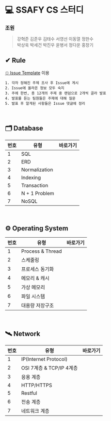 # 💻 SSAFY CS 스터디

<span style="font-size:120%"><b>조원</b></span>

> 강혁준 김준우 김태수 서영선 이동열 정한수<br/>
> 박상욱 박세건 박진우 윤병서 정다운 홍창기

## ✔ Rule

[☉ Issue Template](https://github.com/CSSAFTUDY/CS_STUDY/issues) 이용

```
1. 각자 정해진 주제 조사 후 Issue에 게시
2. Issue에 올라온 정보 모두 숙지
3. 주에 한번, 총 12개의 주제 중 랜덤으로 2개씩 골라 발표
4. 발표를 듣는 팀원들은 주제에 대해 질문
5. 발표 후 알게된 사항들은 Issue 댓글에 정리
```

<br/>

## 🗂️ Database

| 번호 | 유형          | 바로가기 |
| ---- | ------------- | -------- |
| 1    | SQL           | []()     |
| 2    | ERD           | []()     |
| 3    | Normalization | []()     |
| 4    | Indexing      | []()     |
| 5    | Transaction   | []()     |
| 6    | N + 1 Problem | []()     |
| 7    | NoSQL         | []()     |

<br/>

## ⚙️ Operating System

| 번호 | 유형             | 바로가기 |
| ---- | ---------------- | -------- |
| 1    | Process & Thread | []()     |
| 2    | 스케줄링         | []()     |
| 3    | 프로세스 동기화  | []()     |
| 4    | 메모리 & 캐시    | []()     |
| 5    | 가상 메모리      | []()     |
| 6    | 파일 시스템      | []()     |
| 7    | 대용량 저장구조  | []()     |

<br/>

## 🛰️ Network

| 번호 | 유형                     | 바로가기 |
| ---- | ------------------------ | -------- |
| 1    | IP(Internet Protocol)    | []()     |
| 2    | OSI 7계층 & TCP/IP 4계층 | []()     |
| 3    | 응용 계층                | []()     |
| 4    | HTTP/HTTPS               | []()     |
| 5    | Restful                  | []()     |
| 6    | 전송 계층                | []()     |
| 7    | 네트워크 계층            | []()     |

